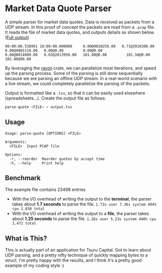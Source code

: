 # Market Data Quote Parser
A simple parser for market data quotes. Data is received as packets from a UDP stream. In this proof of concept the packets are read from a `.pcap` file. It reads the file of market data quotes, and outputs details as shown below. ([Full output](./output.md))

```
00:00:00.538991	10:00:00.000000		0.00@9010250.00   0.71@2010300.00   0.00@4085110.00   0.00@0.00         0.00@0.00        	0.00@8014000.00   0.63@2013950.00   101.00@0.00         101.50@0.00         102.00@90.00
```

By leveraging the [rayon](https://crates.io/crates/rayon) crate, we can parallelize most iterations, and speed up the parsing process. Some of the parsing is still done sequentially because we are parsing an offline UDP stream. In a real-world scenario with a live stream, we could completely parallelize the parsing of the packets.

Output is formatted like a `.tsv`, so that it can be easily used elsewhere (spreadsheets...). Create the output file as follows:
```bash
parse-quote <FILE> > output.tsv
```

## Usage
```
Usage: parse-quote [OPTIONS] <FILE>

Arguments:
  <FILE>  Input PCAP file

Options:
  -r, --reorder  Reorder quotes by accept time
  -h, --help     Print help
```

## Benchmark
The example file contains 23498 entries

- With the I/O overhead of writing the output to the **terminal**, the parser takes about **1.7 seconds** to parse the file.
`1.73s user 7.36s system 494% cpu 1.838 total`
- With the I/O overhead of writing the output to a **file**, the parser takes about **1.25 seconds** to parse the file.
`1.26s user 5.23s system 440% cpu 1.472 total`

## What is This?
This is actually part of an application for Tsuru Capital. Got to learn about UDP parsing, and a pretty nifty technique of quickly mapping bytes to a struct. I'm pretty happy with the results, and I think it's a pretty good example of my coding style :)
